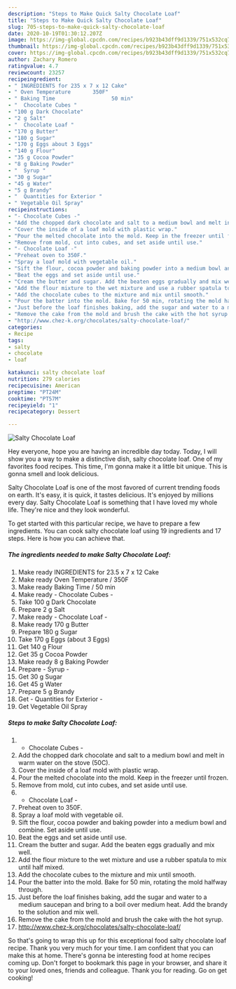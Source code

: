 ```yaml
---
description: "Steps to Make Quick Salty Chocolate Loaf"
title: "Steps to Make Quick Salty Chocolate Loaf"
slug: 705-steps-to-make-quick-salty-chocolate-loaf
date: 2020-10-19T01:30:12.207Z
image: https://img-global.cpcdn.com/recipes/b923b43dff9d1339/751x532cq70/salty-chocolate-loaf-recipe-main-photo.jpg
thumbnail: https://img-global.cpcdn.com/recipes/b923b43dff9d1339/751x532cq70/salty-chocolate-loaf-recipe-main-photo.jpg
cover: https://img-global.cpcdn.com/recipes/b923b43dff9d1339/751x532cq70/salty-chocolate-loaf-recipe-main-photo.jpg
author: Zachary Romero
ratingvalue: 4.7
reviewcount: 23257
recipeingredient:
- " INGREDIENTS for 235 x 7 x 12 Cake"
- " Oven Temperature       350F"
- " Baking Time                  50 min"
- "  Chocolate Cubes "
- "100 g Dark Chocolate"
- "2 g Salt"
- "  Chocolate Loaf "
- "170 g Butter"
- "180 g Sugar"
- "170 g Eggs about 3 Eggs"
- "140 g Flour"
- "35 g Cocoa Powder"
- "8 g Baking Powder"
- "  Syrup "
- "30 g Sugar"
- "45 g Water"
- "5 g Brandy"
- "  Quantities for Exterior "
- " Vegetable Oil Spray"
recipeinstructions:
- "- Chocolate Cubes -"
- "Add the chopped dark chocolate and salt to a medium bowl and melt in warm water on the stove (50C)."
- "Cover the inside of a loaf mold with plastic wrap."
- "Pour the melted chocolate into the mold. Keep in the freezer until frozen."
- "Remove from mold, cut into cubes, and set aside until use."
- "- Chocolate Loaf -"
- "Preheat oven to 350F."
- "Spray a loaf mold with vegetable oil."
- "Sift the flour, cocoa powder and baking powder into a medium bowl and combine. Set aside until use."
- "Beat the eggs and set aside until use."
- "Cream the butter and sugar. Add the beaten eggs gradually and mix well."
- "Add the flour mixture to the wet mixture and use a rubber spatula to mix until half mixed."
- "Add the chocolate cubes to the mixture and mix until smooth."
- "Pour the batter into the mold. Bake for 50 min, rotating the mold halfway through."
- "Just before the loaf finishes baking, add the sugar and water to a medium saucepan and bring to a boil over medium heat. Add the brandy to the solution and mix well."
- "Remove the cake from the mold and brush the cake with the hot syrup."
- "http://www.chez-k.org/chocolates/salty-chocolate-loaf/"
categories:
- Recipe
tags:
- salty
- chocolate
- loaf

katakunci: salty chocolate loaf 
nutrition: 279 calories
recipecuisine: American
preptime: "PT24M"
cooktime: "PT57M"
recipeyield: "1"
recipecategory: Dessert

---
```



![Salty Chocolate Loaf](https://img-global.cpcdn.com/recipes/b923b43dff9d1339/751x532cq70/salty-chocolate-loaf-recipe-main-photo.jpg)

Hey everyone, hope you are having an incredible day today. Today, I will show you a way to make a distinctive dish, salty chocolate loaf. One of my favorites food recipes. This time, I'm gonna make it a little bit unique. This is gonna smell and look delicious.

Salty Chocolate Loaf is one of the most favored of current trending foods on earth. It's easy, it is quick, it tastes delicious. It's enjoyed by millions every day. Salty Chocolate Loaf is something that I have loved my whole life. They're nice and they look wonderful.




To get started with this particular recipe, we have to prepare a few ingredients. You can cook salty chocolate loaf using 19 ingredients and 17 steps. Here is how you can achieve that.

<!--inarticleads1-->

##### The ingredients needed to make Salty Chocolate Loaf:

1. Make ready  INGREDIENTS for 23.5 x 7 x 12 Cake
1. Make ready  Oven Temperature      / 350F
1. Make ready  Baking Time                 / 50 min
1. Make ready  - Chocolate Cubes -
1. Take 100 g Dark Chocolate
1. Prepare 2 g Salt
1. Make ready  - Chocolate Loaf -
1. Make ready 170 g Butter
1. Prepare 180 g Sugar
1. Take 170 g Eggs (about 3 Eggs)
1. Get 140 g Flour
1. Get 35 g Cocoa Powder
1. Make ready 8 g Baking Powder
1. Prepare  - Syrup -
1. Get 30 g Sugar
1. Get 45 g Water
1. Prepare 5 g Brandy
1. Get  - Quantities for Exterior -
1. Get  Vegetable Oil Spray




<!--inarticleads2-->

##### Steps to make Salty Chocolate Loaf:

1. - Chocolate Cubes -
1. Add the chopped dark chocolate and salt to a medium bowl and melt in warm water on the stove (50C).
1. Cover the inside of a loaf mold with plastic wrap.
1. Pour the melted chocolate into the mold. Keep in the freezer until frozen.
1. Remove from mold, cut into cubes, and set aside until use.
1. - Chocolate Loaf -
1. Preheat oven to 350F.
1. Spray a loaf mold with vegetable oil.
1. Sift the flour, cocoa powder and baking powder into a medium bowl and combine. Set aside until use.
1. Beat the eggs and set aside until use.
1. Cream the butter and sugar. Add the beaten eggs gradually and mix well.
1. Add the flour mixture to the wet mixture and use a rubber spatula to mix until half mixed.
1. Add the chocolate cubes to the mixture and mix until smooth.
1. Pour the batter into the mold. Bake for 50 min, rotating the mold halfway through.
1. Just before the loaf finishes baking, add the sugar and water to a medium saucepan and bring to a boil over medium heat. Add the brandy to the solution and mix well.
1. Remove the cake from the mold and brush the cake with the hot syrup.
1. http://www.chez-k.org/chocolates/salty-chocolate-loaf/




So that's going to wrap this up for this exceptional food salty chocolate loaf recipe. Thank you very much for your time. I am confident that you can make this at home. There's gonna be interesting food at home recipes coming up. Don't forget to bookmark this page in your browser, and share it to your loved ones, friends and colleague. Thank you for reading. Go on get cooking!
